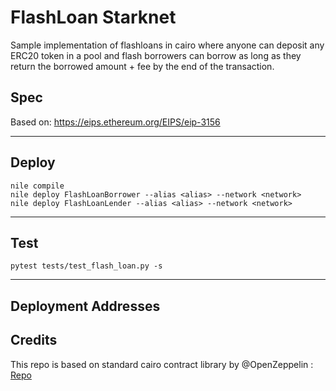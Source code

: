 # FlashLoan Starknet

Sample implementation of flashloans in cairo where anyone can deposit any ERC20 token in a pool and flash borrowers can borrow as long as they return the borrowed amount + fee by the end of the transaction.

## Spec
Based on: https://eips.ethereum.org/EIPS/eip-3156

---

## Deploy

```
nile compile
nile deploy FlashLoanBorrower --alias <alias> --network <network>
nile deploy FlashLoanLender --alias <alias> --network <network>
```
---

## Test
```
pytest tests/test_flash_loan.py -s
```
---

## Deployment Addresses


## Credits

This repo is based on standard cairo contract library by @OpenZeppelin : [Repo](https://github.com/OpenZeppelin/cairo-contracts)
